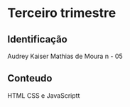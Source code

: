 # Terceiro trimestre 

## Identificação
Audrey Kaiser Mathias de Moura   n - 05

## Conteudo
HTML CSS e JavaScriptt
